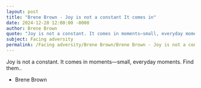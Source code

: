 ```yaml
---
layout: post
title: "Brene Brown - Joy is not a constant It comes in"
date: 2024-12-28 12:00:00 -0000
author: Brene Brown
quote: "Joy is not a constant. It comes in moments—small, everyday moments. Find them.."
subject: Facing adversity
permalink: /Facing adversity/Brene Brown/Brene Brown - Joy is not a constant It comes in
---
```


Joy is not a constant. It comes in moments—small, everyday moments. Find them..

- Brene Brown

